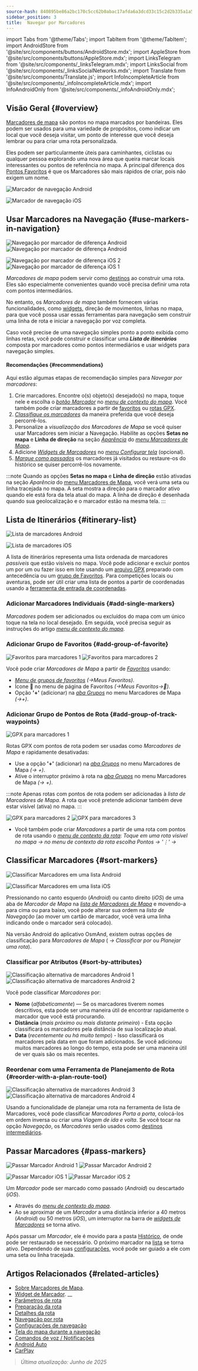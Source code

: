 ```yaml
---
source-hash: 840895be86a2bc170c5cc62b0abac17afda6a3dcd33c15c2d2b335a1a52fa27e
sidebar_position: 3
title:  Navegar por Marcadores
---
```

import Tabs from '@theme/Tabs';
import TabItem from '@theme/TabItem';
import AndroidStore from '@site/src/components/buttons/AndroidStore.mdx';
import AppleStore from '@site/src/components/buttons/AppleStore.mdx';
import LinksTelegram from '@site/src/components/_linksTelegram.mdx';
import LinksSocial from '@site/src/components/_linksSocialNetworks.mdx';
import Translate from '@site/src/components/Translate.js';
import InfoIncompleteArticle from '@site/src/components/_infoIncompleteArticle.mdx';
import InfoAndroidOnly from '@site/src/components/_infoAndroidOnly.mdx';




## Visão Geral {#overview}

[Marcadores de mapa](../../personal/markers.md) são pontos no mapa marcados por bandeiras. Eles podem ser usados para uma variedade de propósitos, como indicar um local que você deseja visitar, um ponto de interesse que você deseja lembrar ou para criar uma rota personalizada.

Eles podem ser particularmente úteis para caminhantes, ciclistas ou qualquer pessoa explorando uma nova área que queira marcar locais interessantes ou pontos de referência no mapa. A principal diferença dos [Pontos Favoritos](../../personal/favorites.md) é que os Marcadores são mais rápidos de criar, pois não exigem um nome.

<Tabs groupId="operating-systems">

<TabItem value="android" label="Android">

![Marcador de navegação Android](@site/static/img/navigation/marker/navigation_marker_android.png)

</TabItem>

<TabItem value="ios" label="iOS">

![Marcador de navegação iOS](@site/static/img/navigation/marker/navigation_marker_ios.png)

</TabItem>

</Tabs>


## Usar Marcadores na Navegação {#use-markers-in-navigation}

<Tabs groupId="operating-systems">

<TabItem value="android" label="Android">

 ![Navegação por marcador de diferença Android](@site/static/img/navigation/marker/markers_ex_andr_2.png) ![Navegação por marcador de diferença Android](@site/static/img/navigation/marker/markers_ex_andr_1.png)

</TabItem>

<TabItem value="ios" label="iOS">

![Navegação por marcador de diferença iOS 2](@site/static/img/navigation/marker/markers_ex_ios_2.png) ![Navegação por marcador de diferença iOS 1](@site/static/img/navigation/marker/markers_ex_ios_1.png)

</TabItem>

</Tabs>

*Marcadores de mapa* podem servir como [destinos](./route-navigation#set-destinations) ao construir uma rota. Eles são especialmente convenientes quando você precisa definir uma rota com pontos intermediários.

No entanto, os *Marcadores de mapa* também fornecem várias funcionalidades, como [widgets](../../widgets/markers.md), direção de movimentos, linhas no mapa, para que você possa usar essas ferramentas para navegação sem construir uma linha de rota e iniciar a navegação por voz completa.

Caso você precise de uma navegação simples ponto a ponto exibida como linhas retas, você pode construir e classificar uma ***Lista de itinerários*** composta por marcadores como pontos intermediários e usar widgets para navegação simples.


#### Recomendações {#recommendations}

Aqui estão algumas etapas de recomendação simples para *Navegar por marcadores*:

1. Crie marcadores. Encontre o(s) objeto(s) desejado(s) no mapa, toque nele e escolha o *[botão Marcador](../../personal/markers.md#add--edit-markers)* no *[menu de contexto do mapa](../../map/map-context-menu.md#add--edit-marker)*. Você também pode criar marcadores a partir de [favoritos](#add-group-of-favorite) ou [rotas GPX](#add-group-of-track-waypoints).
2. [*Classifique os marcadores*](#sort-markers) da maneira preferida que você deseja percorrê-los.
3. Personalize a *visualização dos Marcadores de Mapa* se você quiser usar Marcadores sem iniciar a Navegação. Habilite as opções **Setas no mapa** e **Linha de direção** na seção *[Aparência](../../personal/markers.md#appearance-on-the-map)* do *[menu Marcadores de Mapa](../../personal/markers.md#actions)*.
4. Adicione *[Widgets de Marcadores](../../personal/markers.md#markers)* no *[menu Configurar tela](../../widgets/configure-screen.md)* (opcional).
5. [*Marque como passados*](#pass-markers) os marcadores já visitados ou restaure-os do histórico se quiser percorrê-los novamente.

:::note
Quando as opções **Setas no mapa** e **Linha de direção** estão ativadas na seção *Aparência* do [menu Marcadores de Mapa](../../personal/markers.md#appearance-on-the-map), você verá uma seta ou linha tracejada no mapa. A seta mostra a direção para o marcador ativo quando ele está fora da tela atual do mapa. A linha de direção é desenhada quando sua geolocalização e o marcador estão na mesma tela.
:::


## Lista de Itinerários {#itinerary-list}

<Tabs groupId="operating-systems">

<TabItem value="android" label="Android">

![Lista de marcadores Android](@site/static/img/navigation/marker/markers_list_andr.png)

</TabItem>

<TabItem value="ios" label="iOS">

![Lista de marcadores iOS](@site/static/img/navigation/marker/markers_list_ios.png)

</TabItem>

</Tabs>


A lista de itinerários representa uma lista ordenada de marcadores *passíveis* que estão visíveis no mapa. Você pode adicionar e excluir pontos um por um ou fazer isso em lote usando um [arquivo GPX](#add-group-of-track-waypoints) preparado com antecedência ou um [grupo de Favoritos](#add-group-of-favorite). Para competições locais ou aventuras, pode ser útil criar uma lista de pontos a partir de coordenadas usando a [ferramenta de entrada de coordenadas](../../plan-route/coordinate-input.md).


### Adicionar Marcadores Individuais {#add-single-markers}

*Marcadores* podem ser adicionados ou excluídos do mapa com um único toque na tela no local desejado. Em seguida, você precisa seguir as instruções do artigo *[menu de contexto do mapa](../../map/map-context-menu.md#add--edit-marker)*.


### Adicionar Grupo de Favoritos {#add-group-of-favorite}

<InfoAndroidOnly />

![Favoritos para marcadores 1](@site/static/img/navigation/marker/markers_favorites_andr_3.png) ![Favoritos para marcadores 2](@site/static/img/navigation/marker/markers_favorites_andr_2.png)

Você pode criar *Marcadores de Mapa* a partir de *[Favoritos](../../personal/favorites.md)* usando:

- *[Menu de grupos de favoritos](../../personal/favorites.md#favorite-group-actions)* *(<Translate android="true" ids="shared_string_menu,shared_string_my_places"/>→Meus Favoritos)*.
- Ícone &#128681; no menu de página de Favoritos *(<Translate android="true" ids="shared_string_menu,shared_string_my_places"/>→Meus Favoritos→&#128681;)*.
- Opção **'+'** (adicionar) na *[aba Grupos](../../personal/markers.md#marker-groups)* no menu Marcadores de Mapa *(<Translate android="true" ids="shared_string_menu,map_markers,shared_string_groups"/>→+)*.


### Adicionar Grupo de Pontos de Rota {#add-group-of-track-waypoints}

<InfoAndroidOnly />

![GPX para marcadores 1](@site/static/img/navigation/marker/track_to_markers_andr.png)

Rotas GPX com pontos de rota podem ser usadas como *Marcadores de Mapa* e rapidamente desativadas:

- Use a opção **'+'** (adicionar) na *[aba Grupos](../../personal/markers.md#marker-groups)* no menu Marcadores de Mapa *(<Translate android="true" ids="shared_string_menu,map_markers,shared_string_groups"/>→ +)*.
- Ative o interruptor próximo à rota na *[aba Grupos](../../personal/markers.md#marker-groups)* no menu Marcadores de Mapa *(<Translate android="true" ids="shared_string_menu,map_markers,shared_string_groups"/>→ +)*.

:::note
Apenas rotas com pontos de rota podem ser adicionadas à *lista de Marcadores de Mapa*. A rota que você pretende adicionar também deve estar visível (ativa) no mapa.
:::

![GPX para marcadores 2](@site/static/img/navigation/marker/track_to_markers_andr_2.png) ![GPX para marcadores 3](@site/static/img/navigation/marker/track_to_markers_andr_3.png)

- Você também pode criar *Marcadores* a partir de uma rota com pontos de rota usando o *[menu de contexto da rota](../../map/tracks/track-context-menu.md#points--waypoints)*: *Toque em uma rota visível no mapa → no menu de contexto da rota escolha Pontos → '&#8942;' → <Translate android="true" ids="add_group_to_markers"/>*


## Classificar Marcadores {#sort-markers}

<Tabs groupId="operating-systems">

<TabItem value="android" label="Android">

![Classificar Marcadores em uma lista Android](@site/static/img/navigation/marker/sort_markers_andr.png)

</TabItem>

<TabItem value="ios" label="iOS">

![Classificar Marcadores em uma lista iOS](@site/static/img/navigation/marker/sort_markers_ios.png)

</TabItem>

</Tabs>

Pressionando no canto esquerdo (*Android*) ou canto direito (*iOS*) de uma aba de *Marcador de Mapa* na *[lista de Marcadores de Mapa](../../personal/markers.md#itinerary-list)* e movendo-a para cima ou para baixo, você pode alterar sua ordem na *lista de Navegação* (ao mover um cartão de marcador, você verá uma linha indicando onde o marcador será colocado).

Na versão Android do aplicativo OsmAnd, existem outras opções de classificação para *Marcadores de Mapa* (*<Translate android="true" ids="shared_string_menu,map_markers,shared_string_more"/> →* *Classificar por* ou *Planejar uma rota*).


### Classificar por Atributos {#sort-by-attributes}

<Tabs groupId="operating-systems">

<TabItem value="android" label="Android">

![Classificação alternativa de marcadores Android 1](@site/static/img/navigation/marker/sorting_markers_andr_1.png) ![Classificação alternativa de marcadores Android 2](@site/static/img/navigation/marker/sorting_markers_andr_2.png)

</TabItem>

<TabItem value="ios" label="iOS">

<InfoAndroidOnly />

</TabItem>

</Tabs>

Você pode classificar *Marcadores* por:

- **Nome** (*alfabeticamente*) — Se os marcadores tiverem nomes descritivos, esta pode ser uma maneira útil de encontrar rapidamente o marcador que você está procurando.
- **Distância** (*mais próximo ou mais distante primeiro*) - Esta opção classificará os marcadores pela distância de sua localização atual.
- **Data** (*recentemente ou há muito tempo*) - Isso classificará os marcadores pela data em que foram adicionados. Se você adicionou muitos marcadores ao longo do tempo, esta pode ser uma maneira útil de ver quais são os mais recentes.


### Reordenar com uma Ferramenta de Planejamento de Rota {#reorder-with-a-plan-route-tool}

<InfoAndroidOnly />

![Classificação alternativa de marcadores Android 3](@site/static/img/navigation/marker/sorting_markers_andr_3.png) ![Classificação alternativa de marcadores Android 4](@site/static/img/navigation/marker/sorting_markers_andr_4.png)

Usando a funcionalidade de planejar uma rota na ferramenta de lista de Marcadores, você pode classificar *Marcadores* *Porta a porta*, colocá-los em ordem inversa ou criar uma *Viagem de ida e volta*. Se você tocar na opção *Navegação*, os *Marcadores* serão usados como [destinos intermediários](../setup/route-navigation.md#intermediate-destinations).


## Passar Marcadores {#pass-markers}

<Tabs groupId="operating-systems">

<TabItem value="android" label="Android">

![Passar Marcador Android 1](@site/static/img/navigation/marker/pass_markers_andr_1.png) ![Passar Marcador Android 2](@site/static/img/navigation/marker/pass_markers_andr_2.png)

</TabItem>

<TabItem value="ios" label="iOS">

![Passar Marcador iOS 1](@site/static/img/navigation/marker/pass_markers_ios_1.png) ![Passar Marcador iOS 2](@site/static/img/navigation/marker/pass_markers_ios_2.png)

</TabItem>

</Tabs>

Um *Marcador* pode ser marcado como passado (*Android*) ou descartado (*iOS*).

- Através do *[menu de contexto do mapa](../../map/map-context-menu.md#add--edit-marker)*.
- Ao se aproximar de um *Marcador* a uma distância inferior a 40 metros (*Android*) ou 50 metros (*iOS*), um interruptor na barra de *[widgets de Marcadores](../../widgets/markers.md#top-bar-widget)* se torna ativo.

Após passar um *Marcador*, ele é movido para a pasta [Histórico](../../personal/markers.md#history), de onde pode ser restaurado se necessário. O próximo marcador na [lista](#itinerary-list) se torna ativo. Dependendo de suas [configurações](#use-markers-in-navigation), você pode ser guiado a ele com uma seta ou linha tracejada.


## Artigos Relacionados {#related-articles}

- [Sobre Marcadores de Mapa](../../personal/markers.md).
- [Widget de Marcador](../../widgets/markers.md).
__
- [Parâmetros de rota](../routing/osmand-routing.md#routing-types)
- [Preparação da rota](./route-navigation.md)
- [Detalhes da rota](./route-details.md)
- [Navegação por rota](./gpx-navigation.md)
- [Configurações de navegação](../guidance/navigation-settings.md)
- [Tela do mapa durante a navegação](../guidance/map-during-navigation.md)
- [Comandos de voz / Notificações](../guidance/voice-navigation.md)
- [Android Auto](../auto-car.md)
- [CarPlay](../car-play.md)

> *Última atualização: Junho de 2025*
